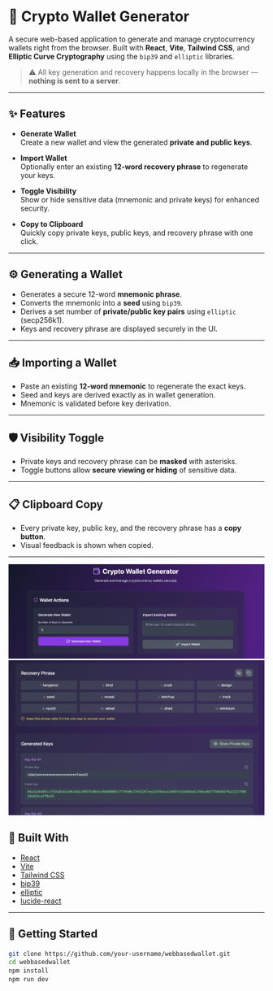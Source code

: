 # 🔐 Crypto Wallet Generator

A secure web-based application to generate and manage cryptocurrency wallets right from the browser. Built with **React**, **Vite**, **Tailwind CSS**, and **Elliptic Curve Cryptography** using the `bip39` and `elliptic` libraries.

> ⚠️ All key generation and recovery happens locally in the browser — **nothing is sent to a server**.

---

## ✨ Features

- **Generate Wallet**  
  Create a new wallet and view the generated **private and public keys**.
  
- **Import Wallet**  
  Optionally enter an existing **12-word recovery phrase** to regenerate your keys.

- **Toggle Visibility**  
  Show or hide sensitive data (mnemonic and private keys) for enhanced security.

- **Copy to Clipboard**  
  Quickly copy private keys, public keys, and recovery phrase with one click.

---

## ⚙️ Generating a Wallet

- Generates a secure 12-word **mnemonic phrase**.
- Converts the mnemonic into a **seed** using `bip39`.
- Derives a set number of **private/public key pairs** using `elliptic` (secp256k1).
- Keys and recovery phrase are displayed securely in the UI.

---

## 📥 Importing a Wallet

- Paste an existing **12-word mnemonic** to regenerate the exact keys.
- Seed and keys are derived exactly as in wallet generation.
- Mnemonic is validated before key derivation.

---

## 🛡️ Visibility Toggle

- Private keys and recovery phrase can be **masked** with asterisks.
- Toggle buttons allow **secure viewing or hiding** of sensitive data.

---

## 📋 Clipboard Copy

- Every private key, public key, and the recovery phrase has a **copy button**.
- Visual feedback is shown when copied.

---

<img src="./src/assets/screenshots/basic.png" alt="Copy Feedback UI" width="600"/>
<img src="./src/assets/screenshots/hidden.png" alt="Copy Feedback UI" width="600"/>

## 🧱 Built With

- [React](https://reactjs.org/)
- [Vite](https://vitejs.dev/)
- [Tailwind CSS](https://tailwindcss.com/)
- [bip39](https://github.com/bitcoinjs/bip39)
- [elliptic](https://github.com/indutny/elliptic)
- [lucide-react](https://lucide.dev/)

---

## 🚀 Getting Started

```bash
git clone https://github.com/your-username/webbasedwallet.git
cd webbasedwallet
npm install
npm run dev

